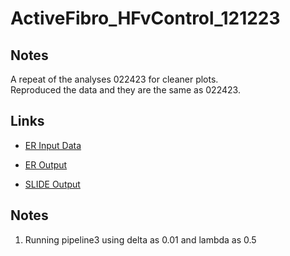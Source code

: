 # ActiveFibro\_HFvControl\_121223

## Notes
A repeat of the analyses 022423 for cleaner plots. <br>
Reproduced the data and they are the same as 022423.

## Links
* [ER Input Data]()

* [ER Output]()

* [SLIDE Output]()

## Notes
1. Running pipeline3 using delta as 0.01 and lambda as 0.5

